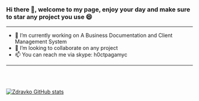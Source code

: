 ### Hi there 👋, welcome to my page, enjoy your day and make sure to star any project you use 😄

<hr>

- 🔭 I’m currently working on A Business Documentation and Client Management System
- 👯 I’m looking to collaborate on any project
- 📫 You can reach me via skype: h0ctpagamyc

<hr>
<br>
<br>

[![Zdravko GitHub stats](https://github-readme-stats.vercel.app/api?username=r00tmebaby)](https://github.com/r00tmebaby)

